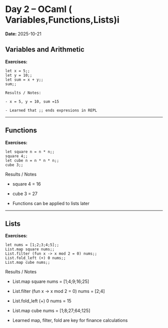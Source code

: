 # Day 2 – OCaml ( Variables,Functions,Lists)i

**Date:** 2025-10-21

## Variables and Arithmetic

**Exercises:**
```
let x = 5;;
let y = 10;;
let sum = x + y;;
sum;;

Results / Notes:

- x = 5, y = 10, sum =15

- Learned that ;; ends expresions in REPL
```
---

## Functions

**Exercises:**
```
let square n = n * n;;
square 4;;
let cube n = n * n * n;;
cube 3;;
```
Results / Notes

- square 4 = 16

- cube 3 = 27

- Functions can be applied to lists later

---

## Lists

**Exercises:**
```
let nums = [1;2;3;4;5];;
List.map square nums;;
List.filter (fun x -> x mod 2 = 0) nums;;
List.fold_left (+) 0 nums;;
List.map cube nums;;
```

Results / Notes

- List.map square nums = [1;4;9;16;25]

- List.filter (fun x -> x mod 2 = 0) nums = [2;4]

- List.fold_left (+) 0 nums = 15

- List.map cube nums = [1;8;27;64;125]

- Learned map, filter, fold are key for finance calculations
